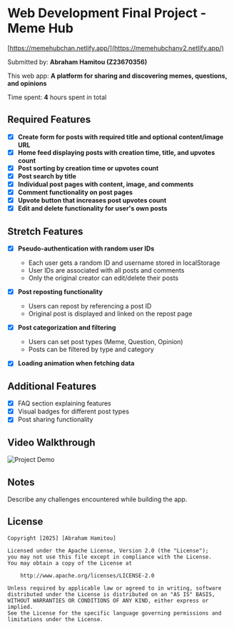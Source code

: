 # Web Development Final Project - Meme Hub
[https://memehubchan.netlify.app/](https://memehubchanv2.netlify.app/)

Submitted by: **Abraham Hamitou (Z23670356)**

This web app: **A platform for sharing and discovering memes, questions, and opinions**

Time spent: **4** hours spent in total

## Required Features

- [x] **Create form for posts with required title and optional content/image URL**
- [x] **Home feed displaying posts with creation time, title, and upvotes count**
- [x] **Post sorting by creation time or upvotes count**
- [x] **Post search by title**
- [x] **Individual post pages with content, image, and comments**
- [x] **Comment functionality on post pages**
- [x] **Upvote button that increases post upvotes count**
- [x] **Edit and delete functionality for user's own posts**

## Stretch Features

- [x] **Pseudo-authentication with random user IDs**
  - Each user gets a random ID and username stored in localStorage
  - User IDs are associated with all posts and comments
  - Only the original creator can edit/delete their posts

- [x] **Post reposting functionality**
  - Users can repost by referencing a post ID
  - Original post is displayed and linked on the repost page

- [x] **Post categorization and filtering**
  - Users can set post types (Meme, Question, Opinion)
  - Posts can be filtered by type and category

- [x] **Loading animation when fetching data**

## Additional Features

- [x] FAQ section explaining features
- [x] Visual badges for different post types
- [x] Post sharing functionality

## Video Walkthrough

![Project Demo](https://github.com/FAU-FullStack-Dev-Spring2025/final-project-Abrahami2/blob/main/luuul.gif?raw=true)


## Notes

Describe any challenges encountered while building the app.

## License

    Copyright [2025] [Abraham Hamitou]

    Licensed under the Apache License, Version 2.0 (the "License");
    you may not use this file except in compliance with the License.
    You may obtain a copy of the License at

        http://www.apache.org/licenses/LICENSE-2.0

    Unless required by applicable law or agreed to in writing, software
    distributed under the License is distributed on an "AS IS" BASIS,
    WITHOUT WARRANTIES OR CONDITIONS OF ANY KIND, either express or implied.
    See the License for the specific language governing permissions and
    limitations under the License.
